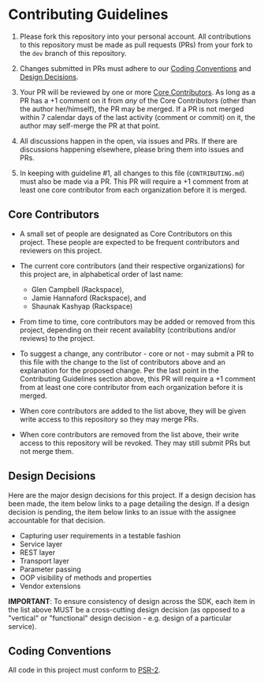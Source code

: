 # Contributing Guidelines

1. Please fork this repository into your personal account. All contributions to this repository must be made as pull requests (PRs) from your fork to the `dev` branch of this repository.

1. Changes submitted in PRs must adhere to our [Coding Conventions](#coding-conventions) and [Design Decisions](#design-decisions).

1. Your PR will be reviewed by one or more [Core Contributors](#core-contributors). As long as a PR has a +1 comment on it from *any* of the Core Contributors (other than the author her/himself), the PR may be merged. If a PR is not merged within 7 calendar days of the last activity (comment or commit) on it, the author may self-merge the PR at that point.

1. All discussions happen in the open, via issues and PRs. If there are discussions happening elsewhere, please bring them into issues and PRs.

1. In keeping with guideline #1, all changes to this file (`CONTRIBUTING.md`) must also be made via a PR. This PR will require a +1 comment from at least one core contributor from each organization before it is merged.

## Core Contributors

* A small set of people are designated as Core Contributors on this project. These people are expected to be frequent contributors and reviewers on this project.

* The current core contributors (and their respective organizations) for this project are, in alphabetical order of last name:
   * Glen Campbell (Rackspace), 
   * Jamie Hannaford (Rackspace), and 
   * Shaunak Kashyap (Rackspace)

* From time to time, core contributors may be added or removed from this project, depending on their recent availablity (contributions and/or reviews) to the project.

* To suggest a change, any contributor - core or not - may submit a PR to this file with the change to the list of contributors above and an explanation for the proposed change. Per the last point in the Contributing Guidelines section above, this PR will require a +1 comment from at least one core contributor from each organization before it is merged.

* When core contributors are added to the list above, they will be given write access to this repository so they may merge PRs.

* When core contributors are removed from the list above, their write access to this repository will be revoked. They may still submit PRs but not merge them.

## Design Decisions

Here are the major design decisions for this project. If a design decision has been made, the item below links to a page detailing the design. If a design decision is pending, the item below links to an issue with the assignee accountable for that decision.

* Capturing user requirements in a testable fashion
* Service layer
* REST layer
* Transport layer
* Parameter passing
* OOP visibility of methods and properties
* Vendor extensions

**IMPORTANT**: To ensure consistency of design across the SDK, each item in the list above MUST be a cross-cutting design decision (as opposed to a "vertical" or "functional" design decision - e.g. design of a particular service).

## Coding Conventions

All code in this project must conform to [PSR-2](http://www.php-fig.org/psr/psr-2/).
